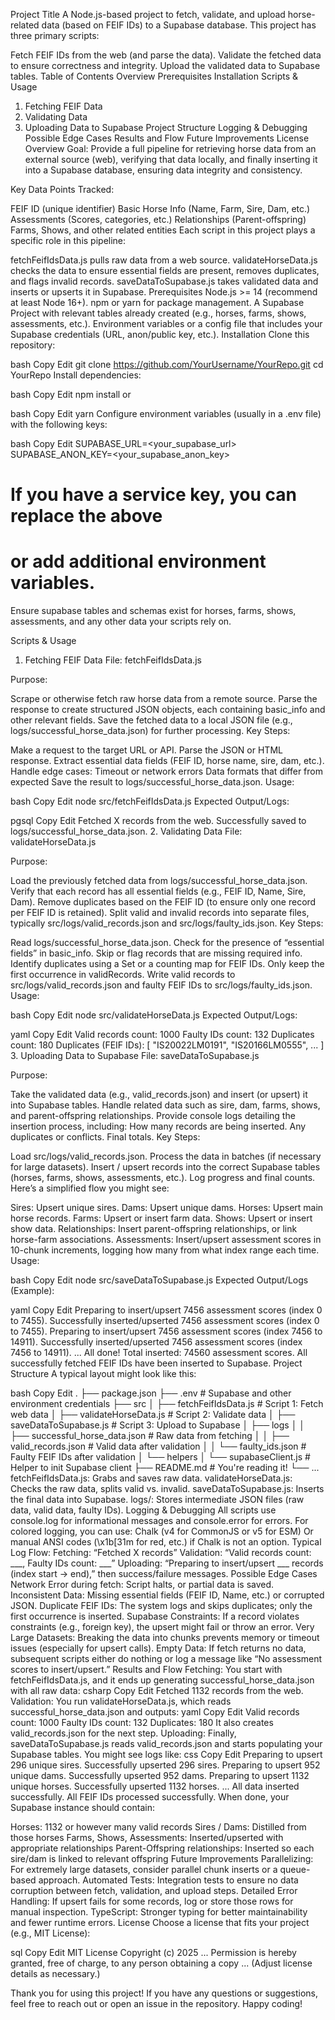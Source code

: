 Project Title
A Node.js-based project to fetch, validate, and upload horse-related data (based on FEIF IDs) to a Supabase database. This project has three primary scripts:

Fetch FEIF IDs from the web (and parse the data).
Validate the fetched data to ensure correctness and integrity.
Upload the validated data to Supabase tables.
Table of Contents
Overview
Prerequisites
Installation
Scripts & Usage
1. Fetching FEIF Data
2. Validating Data
3. Uploading Data to Supabase
Project Structure
Logging & Debugging
Possible Edge Cases
Results and Flow
Future Improvements
License
Overview
Goal: Provide a full pipeline for retrieving horse data from an external source (web), verifying that data locally, and finally inserting it into a Supabase database, ensuring data integrity and consistency.

Key Data Points Tracked:

FEIF ID (unique identifier)
Basic Horse Info (Name, Farm, Sire, Dam, etc.)
Assessments (Scores, categories, etc.)
Relationships (Parent-offspring)
Farms, Shows, and other related entities
Each script in this project plays a specific role in this pipeline:

fetchFeifIdsData.js pulls raw data from a web source.
validateHorseData.js checks the data to ensure essential fields are present, removes duplicates, and flags invalid records.
saveDataToSupabase.js takes validated data and inserts or upserts it in Supabase.
Prerequisites
Node.js >= 14 (recommend at least Node 16+).
npm or yarn for package management.
A Supabase Project with relevant tables already created (e.g., horses, farms, shows, assessments, etc.).
Environment variables or a config file that includes your Supabase credentials (URL, anon/public key, etc.).
Installation
Clone this repository:

bash
Copy
Edit
git clone https://github.com/YourUsername/YourRepo.git
cd YourRepo
Install dependencies:

bash
Copy
Edit
npm install
or

bash
Copy
Edit
yarn
Configure environment variables (usually in a .env file) with the following keys:

bash
Copy
Edit
SUPABASE_URL=<your_supabase_url>
SUPABASE_ANON_KEY=<your_supabase_anon_key>
# If you have a service key, you can replace the above
# or add additional environment variables.
Ensure supabase tables and schemas exist for horses, farms, shows, assessments, and any other data your scripts rely on.

Scripts & Usage
1. Fetching FEIF Data
File: fetchFeifIdsData.js

Purpose:

Scrape or otherwise fetch raw horse data from a remote source.
Parse the response to create structured JSON objects, each containing basic_info and other relevant fields.
Save the fetched data to a local JSON file (e.g., logs/successful_horse_data.json) for further processing.
Key Steps:

Make a request to the target URL or API.
Parse the JSON or HTML response.
Extract essential data fields (FEIF ID, horse name, sire, dam, etc.).
Handle edge cases:
Timeout or network errors
Data formats that differ from expected
Save the result to logs/successful_horse_data.json.
Usage:

bash
Copy
Edit
node src/fetchFeifIdsData.js
Expected Output/Logs:

pgsql
Copy
Edit
Fetched X records from the web.
Successfully saved to logs/successful_horse_data.json.
2. Validating Data
File: validateHorseData.js

Purpose:

Load the previously fetched data from logs/successful_horse_data.json.
Verify that each record has all essential fields (e.g., FEIF ID, Name, Sire, Dam).
Remove duplicates based on the FEIF ID (to ensure only one record per FEIF ID is retained).
Split valid and invalid records into separate files, typically src/logs/valid_records.json and src/logs/faulty_ids.json.
Key Steps:

Read logs/successful_horse_data.json.
Check for the presence of “essential fields” in basic_info.
Skip or flag records that are missing required info.
Identify duplicates using a Set or a counting map for FEIF IDs. Only keep the first occurrence in validRecords.
Write valid records to src/logs/valid_records.json and faulty FEIF IDs to src/logs/faulty_ids.json.
Usage:

bash
Copy
Edit
node src/validateHorseData.js
Expected Output/Logs:

yaml
Copy
Edit
Valid records count: 1000
Faulty IDs count: 132
Duplicates count: 180
Duplicates (FEIF IDs): [ "IS20022LM0191", "IS20166LM0555", ... ]
3. Uploading Data to Supabase
File: saveDataToSupabase.js

Purpose:

Take the validated data (e.g., valid_records.json) and insert (or upsert) it into Supabase tables.
Handle related data such as sire, dam, farms, shows, and parent-offspring relationships.
Provide console logs detailing the insertion process, including:
How many records are being inserted.
Any duplicates or conflicts.
Final totals.
Key Steps:

Load src/logs/valid_records.json.
Process the data in batches (if necessary for large datasets).
Insert / upsert records into the correct Supabase tables (horses, farms, shows, assessments, etc.).
Log progress and final counts.
Here’s a simplified flow you might see:

Sires: Upsert unique sires.
Dams: Upsert unique dams.
Horses: Upsert main horse records.
Farms: Upsert or insert farm data.
Shows: Upsert or insert show data.
Relationships: Insert parent-offspring relationships, or link horse-farm associations.
Assessments: Insert/upsert assessment scores in 10-chunk increments, logging how many from what index range each time.
Usage:

bash
Copy
Edit
node src/saveDataToSupabase.js
Expected Output/Logs (Example):

yaml
Copy
Edit
Preparing to insert/upsert 7456 assessment scores (index 0 to 7455).
Successfully inserted/upserted 7456 assessment scores (index 0 to 7455).
Preparing to insert/upsert 7456 assessment scores (index 7456 to 14911).
Successfully inserted/upserted 7456 assessment scores (index 7456 to 14911).
...
All done! Total inserted: 74560 assessment scores.
All successfully fetched FEIF IDs have been inserted to Supabase.
Project Structure
A typical layout might look like this:

bash
Copy
Edit
.
├── package.json
├── .env                  # Supabase and other environment credentials
├── src
│   ├── fetchFeifIdsData.js       # Script 1: Fetch web data
│   ├── validateHorseData.js      # Script 2: Validate data
│   ├── saveDataToSupabase.js     # Script 3: Upload to Supabase
│   ├── logs
│   │   ├── successful_horse_data.json   # Raw data from fetching
│   │   ├── valid_records.json           # Valid data after validation
│   │   └── faulty_ids.json             # Faulty FEIF IDs after validation
│   └── helpers
│       └── supabaseClient.js           # Helper to init Supabase client
├── README.md               # You're reading it!
└── ...
fetchFeifIdsData.js: Grabs and saves raw data.
validateHorseData.js: Checks the raw data, splits valid vs. invalid.
saveDataToSupabase.js: Inserts the final data into Supabase.
logs/: Stores intermediate JSON files (raw data, valid data, faulty IDs).
Logging & Debugging
All scripts use console.log for informational messages and console.error for errors.
For colored logging, you can use:
Chalk (v4 for CommonJS or v5 for ESM)
Or manual ANSI codes (\x1b[31m for red, etc.) if Chalk is not an option.
Typical Log Flow:
Fetching: “Fetched X records”
Validation: “Valid records count: ___, Faulty IDs count: ___”
Uploading: “Preparing to insert/upsert ___ records (index start -> end),” then success/failure messages.
Possible Edge Cases
Network Error during fetch:
Script halts, or partial data is saved.
Inconsistent Data: Missing essential fields (FEIF ID, Name, etc.) or corrupted JSON.
Duplicate FEIF IDs: The system logs and skips duplicates; only the first occurrence is inserted.
Supabase Constraints: If a record violates constraints (e.g., foreign key), the upsert might fail or throw an error.
Very Large Datasets: Breaking the data into chunks prevents memory or timeout issues (especially for upsert calls).
Empty Data: If fetch returns no data, subsequent scripts either do nothing or log a message like “No assessment scores to insert/upsert.”
Results and Flow
Fetching: You start with fetchFeifIdsData.js, and it ends up generating successful_horse_data.json with all raw data:
csharp
Copy
Edit
Fetched 1132 records from the web.
Validation: You run validateHorseData.js, which reads successful_horse_data.json and outputs:
yaml
Copy
Edit
Valid records count: 1000
Faulty IDs count: 132
Duplicates: 180
It also creates valid_records.json for the next step.
Uploading: Finally, saveDataToSupabase.js reads valid_records.json and starts populating your Supabase tables. You might see logs like:
css
Copy
Edit
Preparing to upsert 296 unique sires.
Successfully upserted 296 sires.
Preparing to upsert 952 unique dams.
Successfully upserted 952 dams.
Preparing to upsert 1132 unique horses.
Successfully upserted 1132 horses.
...
All data inserted successfully.
All FEIF IDs processed successfully.
When done, your Supabase instance should contain:

Horses: 1132 or however many valid records
Sires / Dams: Distilled from those horses
Farms, Shows, Assessments: Inserted/upserted with appropriate relationships
Parent-Offspring relationships: Inserted so each sire/dam is linked to relevant offspring
Future Improvements
Parallelizing: For extremely large datasets, consider parallel chunk inserts or a queue-based approach.
Automated Tests: Integration tests to ensure no data corruption between fetch, validation, and upload steps.
Detailed Error Handling: If upsert fails for some records, log or store those rows for manual inspection.
TypeScript: Stronger typing for better maintainability and fewer runtime errors.
License
Choose a license that fits your project (e.g., MIT License):

sql
Copy
Edit
MIT License
Copyright (c) 2025 ...
Permission is hereby granted, free of charge, to any person obtaining a copy
...
(Adjust license details as necessary.)

Thank you for using this project! If you have any questions or suggestions, feel free to reach out or open an issue in the repository. Happy coding!







